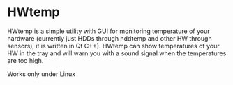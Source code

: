 HWtemp
======

HWtemp is a simple utility with GUI for monitoring temperature of your hardware (currently just HDDs through hddtemp and other HW through sensors), it is written in Qt C++). HWtemp can show temperatures of your HW in the tray and will warn you with a sound signal when the temperatures are too high.

Works only under Linux
